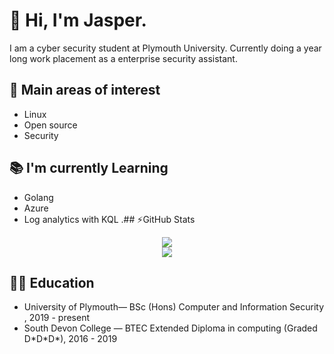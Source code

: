 # 👋 Hi, I'm Jasper. 

I am a cyber security student at Plymouth University. Currently doing a year long work placement as a enterprise security assistant.  

## 🧐 Main areas of interest 
- Linux 
- Open source 
- Security

<!-- 
## 🛠 I'm currently working on

- Getting used to working a full time job 😅 
  -->
  
## 📚 I'm currently Learning

- Golang 
- Azure
- Log analytics with KQL
.## ⚡GitHub Stats
<!-- Stats -->
<!-- Credit to https://github.com/anuraghazra/github-readme-stats -->
<!--Themes: https://github.com/anuraghazra/github-readme-stats/blob/master/themes/README.md -->
<div align="middle">
    <img src="https://github-readme-stats.vercel.app/api?username=jasper-27&count_private=true&show_icons=true&theme=monokai" />
    <br>
    <img src="https://github-readme-stats.vercel.app/api/top-langs/?username=jasper-27&langs_count=10&theme=monokai" />
</div>

## 👨‍🏫 Education
- University of Plymouth— BSc (Hons) Computer and Information Security ,  2019 - present
- South Devon College — BTEC Extended Diploma in computing (Graded D\*D\*D\*), 2016 - 2019


